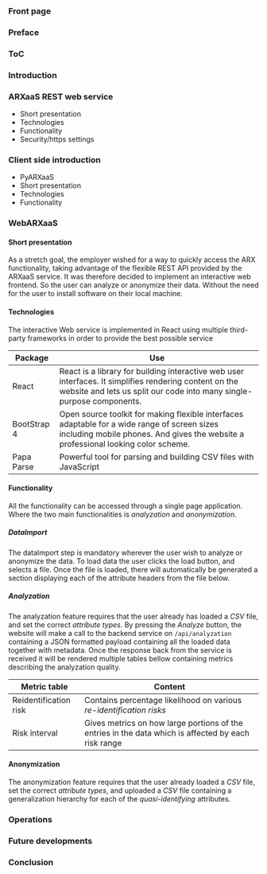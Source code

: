 ### Front page

### Preface

### ToC

### Introduction

### ARXaaS REST web service

- Short presentation
- Technologies
- Functionality
- Security/https settings

### Client side introduction

- PyARXaaS
- Short presentation
- Technologies
- Functionality

### WebARXaaS

#### Short presentation

As a stretch goal, the employer wished for a way to quickly access the ARX functionality, taking advantage of the flexible REST API   provided by the ARXaaS service. It was therefore decided to implement an interactive web frontend. So the user can analyze or anonymize their data. Without the need for the user to install software on their local machine.

#### Technologies

The interactive Web service is implemented in React using multiple third-party frameworks in order to provide the best possible service

| Package     | Use                                                                                                                   |
| ------------| --------------------------------------------------------------------------------------------------------------------- |
| React       | React is a library for building interactive web user interfaces. It simplifies rendering content on the website and lets us split our code into many single-purpose components. |
| BootStrap 4 | Open source toolkit for making flexible interfaces adaptable for a wide range of screen sizes including mobile phones. And gives the website a professional looking color scheme. |
| Papa Parse  | Powerful tool for parsing and building CSV files with JavaScript                                                      |

#### Functionality

All the functionality can be accessed through a single page application.
Where the two main functionalities is *analyzation* and *anonymization*.

##### DataImport

The dataImport step is mandatory wherever the user wish to analyze or anonymize the data.
To load data the user clicks the load button, and selects a file.
Once the file is loaded, there will automatically be generated a section displaying each of the attribute headers from the file below.

##### Analyzation

The analyzation feature requires that the user already has loaded a *CSV* file, and set the correct *attribute types*.
By pressing the *Analyze* button, the website will make a call to the backend service on `/api/analyzation` containing a JSON formatted payload containing all the loaded data together with metadata.
Once the response back from the service is received it will be rendered multiple tables bellow containing metrics describing the analyzation quality.

| Metric table          | Content                                                                                             |
| --------------------- | --------------------------------------------------------------------------------------------------- |
| Reidentification risk | Contains percentage likelihood on various *re-identification risks*                                 |
| Risk interval         | Gives metrics on how large portions of the entries in the data which is affected by each risk range |

#### Anonymization
The anonymization feature requires that the user already loaded a *CSV* file, set the correct *attribute types*, and uploaded a *CSV* file containing a generalization hierarchy for each of the *quasi-identifying* attributes.


### Operations

### Future developments

### Conclusion
